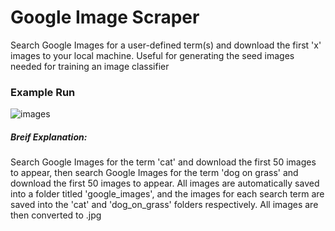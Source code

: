 # Google Image Scraper
Search Google Images for a user-defined term(s) and download the first 'x' images to your local machine. Useful for generating the seed images needed for training an image classifier

### Example Run

![images](images/image_scraper.gif)

##### Breif Explanation:
Search Google Images for the term 'cat' and download the first 50 images to appear, then search Google Images for the term 'dog on grass' and download the first 50 images to appear. All images are automatically saved into a folder titled 'google_images', and the images for each search term are saved into the 'cat' and 'dog_on_grass' folders respectively. All images are then converted to .jpg
